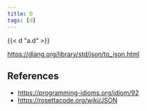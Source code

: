 ```yaml
---
title: D
tags: [d]
---
```


{{< d "a.d" >}}

<https://dlang.org/library/std/json/to_json.html>

## References

- <https://programming-idioms.org/idiom/92>
- <https://rosettacode.org/wiki/JSON>
